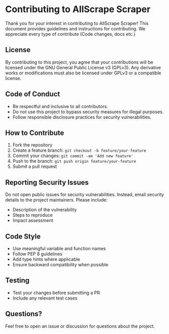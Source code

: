 # Contributing to AllScrape Scraper

Thank you for your interest in contributing to AllScrape Scraper! This document provides guidelines and instructions for contributing. We appreciate every type of contribute (Code changes, docs etc.)

## License

By contributing to this project, you agree that your contributions will be licensed under the GNU General Public License v3 (GPLv3). Any derivative works or modifications must also be licensed under GPLv3 or a compatible license.

## Code of Conduct

- Be respectful and inclusive to all contributors.
- Do not use this project to bypass security measures for illegal purposes.
- Follow responsible disclosure practices for security vulnerabilities.

## How to Contribute

1. Fork the repository
2. Create a feature branch: `git checkout -b feature/your-feature`
3. Commit your changes: `git commit -am 'Add new feature'`
4. Push to the branch: `git push origin feature/your-feature`
5. Submit a pull request

## Reporting Security Issues

Do not open public issues for security vulnerabilities. Instead, email security details to the project maintainers. Please include:
- Description of the vulnerability
- Steps to reproduce
- Impact assessment

## Code Style

- Use meaningful variable and function names
- Follow PEP 8 guidelines
- Add type hints where applicable
- Ensure backward compatibility when possible

## Testing

- Test your changes before submitting a PR
- Include any relevant test cases

## Questions?

Feel free to open an issue or discussion for questions about the project.

